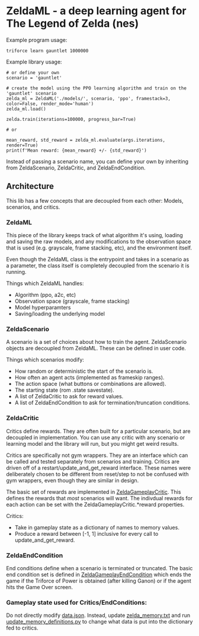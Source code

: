 # ZeldaML - a deep learning agent for The Legend of Zelda (nes)

Example program usage:

    triforce learn gauntlet 1000000

Example library usage:

    # or define your own
    scenario = 'gauntlet'

    # create the model using the PPO learning algorithm and train on the 'gauntlet' scenario
    zelda_ml = ZeldaML('./models/', scenario, 'ppo', framestack=3, color=False, render_mode='human')
    zelda_ml.load()

    zelda.train(iterations=100000, progress_bar=True)

    # or

    mean_reward, std_reward = zelda_ml.evaluate(args.iterations, render=True)
    print(f'Mean reward: {mean_reward} +/- {std_reward}')

Instead of passing a scenario name, you can define your own by inheriting from ZeldaScenario, ZeldaCritic, and ZeldaEndCondition.


## Architecture

This lib has a few concepts that are decoupled from each other:  Models, scenarios, and critics.

### ZeldaML

This piece of the library keeps track of what algorithm it's using, loading and saving the raw models, and any modifications to the observation space that is used (e.g. grayscale, frame stacking, etc), and the environment itself.

Even though the ZeldaML class is the entrypoint and takes in a scenario as a parameter, the class itself is completely decoupled from the scenario it is running.

Things which ZeldaML handles:

- Algorithm (ppo, a2c, etc)
- Observation space (grayscale, frame stacking)
- Model hyperparamters
- Saving/loading the underlying model

### ZeldaScenario

A scenario is a set of choices about how to train the agent.  ZeldaScenario objects are decoupled from ZeldaML.  These can be defined in user code.

Things which scenarios modify:

- How random or deterministic the start of the scenario is.
- How often an agent acts (implemented as frameskip ranges).
- The action space (what buttons or combinations are allowed).
- The starting state (rom .state savestate).
- A list of ZeldaCritic to ask for reward values.
- A list of ZeldaEndCondition to ask for termination/truncation conditions.

### ZeldaCritic

Critics define rewards.  They are often built for a particular scenario, but are decoupled in implementation.  You can use any critic with any scenario or learning model and the library will run, but you might get weird results.

Critics are specifically not gym wrappers.  They are an interface which can be called and tested separately from scenarios and training.  Critics are driven off of a restart/update_and_get_reward interface.  These names were deliberately chosen to be different from reset/step to not be confused with gym wrappers, even though they are similar in design.

The basic set of rewards are implemented in [ZeldaGameplayCritic](triforce_lib/critic.py).  This defines the rewards that *most* scenarios will want.  The indivdual rewards for each action can be set with the ZeldaGameplayCritic.*reward properties.

Critics:

- Take in gameplay state as a dictionary of names to memory values.
- Produce a reward between [-1, 1] inclusive for every call to update_and_get_reward.

### ZeldaEndCondition

End conditions define when a scenario is terminated or truncated.  The basic end condition set is defined in [ZeldaGameplayEndCondition](triforce_lib/end_condition.py) which ends the game if the Triforce of Power is obtained (after killing Ganon) or if the agent hits the Game Over screen.

### Gameplay state used for Critics/EndConditions:

Do not directly modify [data.json](custom_integrations/Zelda-NES/data.json).  Instead, update [zelda_memory.txt](zelda_memory.txt) and run [update_memory_definitions.py](../scripts/update_memory_definitions.py) to change what data is put into the dictionary fed to critics.
